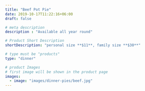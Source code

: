 ```yaml
---
title: "Beef Pot Pie"
date: 2019-10-17T11:22:16+06:00
draft: false

# meta description
description : "Available all year round"

# Product Short Description
shortDescription: "personal size **$11**, family size **$30**"

# type must be "products"
type: "dinner"

# product Images
# first image will be shown in the product page
images:
  - image: "images/dinner-pies/beef.jpg"
---
```

